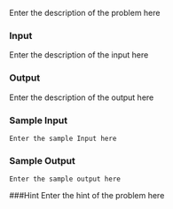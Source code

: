 Enter the description of the problem here

### Input
Enter the description of the input here
### Output
Enter the description of the output here
### Sample Input
```
Enter the sample Input here
```
### Sample Output
```
Enter the sample output here
```
###Hint
Enter the hint of the problem here